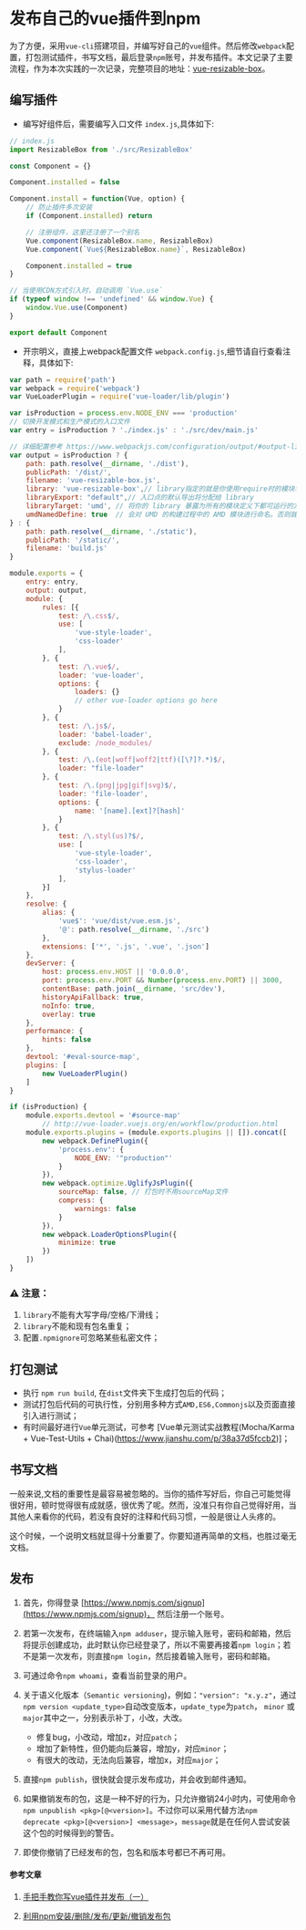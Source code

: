 # 发布自己的vue插件到npm

为了方便，采用`vue-cli`搭建项目，并编写好自己的`vue`组件。然后修改`webpack`配置，打包测试插件，书写文档，最后登录`npm`账号，并发布插件。本文记录了主要流程，作为本次实践的一次记录，完整项目的地址：[vue-resizable-box](https://github.com/guilixie/vue-resizable-box)。

## 编写插件

* 编写好组件后，需要编写入口文件 `index.js`,具体如下:

```js
// index.js
import ResizableBox from './src/ResizableBox'

const Component = {}

Component.installed = false

Component.install = function(Vue, option) {
    // 防止插件多次安装
    if (Component.installed) return

    // 注册组件，这里还注册了一个别名
    Vue.component(ResizableBox.name, ResizableBox)
    Vue.component(`Vue${ResizableBox.name}`, ResizableBox)

    Component.installed = true
}

// 当使用CDN方式引入时，自动调用 `Vue.use`
if (typeof window !== 'undefined' && window.Vue) {
    window.Vue.use(Component)
}

export default Component
```

* 开宗明义，直接上webpack配置文件 `webpack.config.js`,细节请自行查看注释，具体如下:

```js
var path = require('path')
var webpack = require('webpack')
var VueLoaderPlugin = require('vue-loader/lib/plugin')

var isProduction = process.env.NODE_ENV === 'production'
// 切换开发模式和生产模式的入口文件
var entry = isProduction ? './index.js' : './src/dev/main.js'

// 详细配置参考 https://www.webpackjs.com/configuration/output/#output-library
var output = isProduction ? {
    path: path.resolve(__dirname, './dist'),
    publicPath: '/dist/',
    filename: 'vue-resizable-box.js',
    library: 'vue-resizable-box',// library指定的就是你使用require时的模块名
    libraryExport: "default",// 入口点的默认导出将分配给 library
    libraryTarget: 'umd', // 将你的 library 暴露为所有的模块定义下都可运行的方式。它将在 CommonJS, AMD 环境下运行，或将模块导出到 global 下的变量。
    umdNamedDefine: true  // 会对 UMD 的构建过程中的 AMD 模块进行命名。否则就使用匿名的 define。
} : {
    path: path.resolve(__dirname, './static'),
    publicPath: '/static/',
    filename: 'build.js'
}

module.exports = {
    entry: entry,
    output: output,
    module: {
        rules: [{
            test: /\.css$/,
            use: [
                'vue-style-loader',
                'css-loader'
            ],
        }, {
            test: /\.vue$/,
            loader: 'vue-loader',
            options: {
                loaders: {}
                // other vue-loader options go here
            }
        }, {
            test: /\.js$/,
            loader: 'babel-loader',
            exclude: /node_modules/
        }, {
            test: /\.(eot|woff|woff2|ttf)([\?]?.*)$/,
            loader: "file-loader"
        }, {
            test: /\.(png|jpg|gif|svg)$/,
            loader: 'file-loader',
            options: {
                name: '[name].[ext]?[hash]'
            }
        }, {
            test: /\.styl(us)?$/,
            use: [
                'vue-style-loader',
                'css-loader',
                'stylus-loader'
            ],
        }]
    },
    resolve: {
        alias: {
            'vue$': 'vue/dist/vue.esm.js',
            '@': path.resolve(__dirname, './src')
        },
        extensions: ['*', '.js', '.vue', '.json']
    },
    devServer: {
        host: process.env.HOST || '0.0.0.0',
        port: process.env.PORT && Number(process.env.PORT) || 3000,
        contentBase: path.join(__dirname, 'src/dev'),
        historyApiFallback: true,
        noInfo: true,
        overlay: true
    },
    performance: {
        hints: false
    },
    devtool: '#eval-source-map',
    plugins: [
        new VueLoaderPlugin()
    ]
}

if (isProduction) {
    module.exports.devtool = '#source-map'
        // http://vue-loader.vuejs.org/en/workflow/production.html
    module.exports.plugins = (module.exports.plugins || []).concat([
        new webpack.DefinePlugin({
            'process.env': {
                NODE_ENV: '"production"'
            }
        }),
        new webpack.optimize.UglifyJsPlugin({
            sourceMap: false, // 打包时不用sourceMap文件
            compress: {
                warnings: false
            }
        }),
        new webpack.LoaderOptionsPlugin({
            minimize: true
        })
    ])
}
```
### ⚠️ 注意：
  1. `library`不能有大写字母/空格/下滑线；
  2. `library`不能和现有包名重复；
  3. 配置`.npmignore`可忽略某些私密文件；

## 打包测试

* 执行 `npm run build`, 在`dist`文件夹下生成打包后的代码；
* 测试打包后代码的可执行性，分别用多种方式`AMD,ES6,Commonjs`以及页面直接引入进行测试；
* 有时间最好进行`Vue`单元测试，可参考 [Vue单元测试实战教程(Mocha/Karma + Vue-Test-Utils + Chai)(https://www.jianshu.com/p/38a37d5fccb2)]；

## 书写文档

一般来说,文档的重要性是最容易被忽略的。当你的插件写好后，你自己可能觉得很好用，顿时觉得很有成就感，很优秀了呢。然而，没准只有你自己觉得好用，当其他人来看你的代码，若没有良好的注释和代码习惯，一般是很让人头疼的。

这个时候，一个说明文档就显得十分重要了。你要知道再简单的文档，也胜过毫无文档。

## 发布

1. 首先，你得登录 [https://www.npmjs.com/signup](https://www.npmjs.com/signup)， 然后注册一个账号。

2. 若第一次发布，在终端输入`npm adduser`，提示输入账号，密码和邮箱，然后将提示创建成功，此时默认你已经登录了，所以不需要再接着`npm login`；若不是第一次发布，则直接`npm login`，然后接着输入账号，密码和邮箱。

3. 可通过命令`npm whoami`，查看当前登录的用户。

4. 关于语义化版本（`Semantic versioning`)，例如：`"version": "x.y.z"`，通过`npm version <update_type>`自动改变版本，`update_type`为`patch`， `minor` 或 `major`其中之一，分别表示补丁，小改，大改。
   * 修复bug，小改动，增加z，对应`patch`；
   * 增加了新特性，但仍能向后兼容，增加y，对应`minor`；
   * 有很大的改动，无法向后兼容，增加x，对应`major`；

5. 直接`npm publish`，很快就会提示发布成功，并会收到邮件通知。

6. 如果撤销发布的包，这是一种不好的行为，只允许撤销24小时内，可使用命令`npm unpublish <pkg>[@<version>]`。不过你可以采用代替方法`npm deprecate <pkg>[@<version>] <message>`，`message`就是在任何人尝试安装这个包的时候得到的警告。

7. 即使你撤销了已经发布的包，包名和版本号都已不再可用。

#### 参考文章

1. [手把手教你写vue插件并发布（一）](https://www.cnblogs.com/adouwt/p/9211003.html)

2. [利用npm安装/删除/发布/更新/撤销发布包](https://www.cnblogs.com/penghuwan/p/6973702.html)
